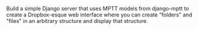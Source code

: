 Build a simple Django server that uses MPTT models from django-mptt to create a Dropbox-esque web interface where you can create "folders" and "files" in an arbitrary structure and display that structure. 